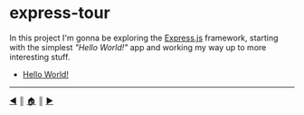 # express-tour
In this project I'm gonna be exploring the [Express.js][1] framework, starting with the simplest *"Hello World!"* app and working my way up to more interesting stuff.

* [Hello World!][l1]


<!-- links list -->
[l1]: README/hello-world.md


---
[:arrow_backward:][back] ║ [:house:][home] ║ [:arrow_forward:][next]

<!-- navigation -->
[home]: #
[back]: #
[next]: README/hello-world.md

<!-- links -->
[1]: http://expressjs.com/en/index.html
